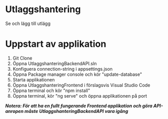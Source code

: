# Utlaggshantering
Se och lägg till utlägg 

# Uppstart av applikation
  1. Git Clone <url> 
  2. Öppna UtlaggshanteringBackendAPI.sln
  3. Konfiguera connection-string i appsettings.json
  4. Öppna Package manager console och kör "update-database"
  5. Starta applikationen
  6. Öppna UtlaggshanteringFrontend i förslagsvis Visual Studio Code
  7. Öppna terminal och kör "npm install"
  8. Öppna terminal, kör "ng serve" och öppna applikationen på port
 
***Notera: För att ha en fullt fungerande Frontend applikation och göra API-anropen måste UtlaggshanteringBackendAPI vara igång***
  
